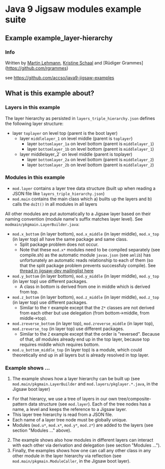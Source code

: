 ﻿# Java 9 Jigsaw modules example suite
## Example example_layer-hierarchy

### Info
Written by [Martin Lehmann](https://github.com/MartinLehmann1971), [Kristine Schaal](https://github.com/kristines) and [Rüdiger Grammes] (https://github.com/rgrammes) 

see https://github.com/accso/java9-jigsaw-examples

## What is this example about?

### Layers in this example
The layer hierarchy as persisted in `layers_triple_hierarchy.json` defines the following layer structure:
* layer `toplayer` on level top (parent is the boot layer)
  * layer `middlelayer_1` on level middle (parent is `toplayer`) 
    * layer `bottomlayer_1a` on level bottom (parent is `middlelayer_1`) 
    * layer `bottomlayer_1b` on level bottom (parent is `middlelayer_1`)
  * layer middlelayer_2` on level middle (parent is toplayer)
    * layer `bottomlayer_2a` on level bottom (parent is `middlelayer_2`)
    * layer `bottomlayer_2b` on level bottom (parent is `middlelayer_2`)

### Modules in this example
* `mod.layer` contains a layer tree data structure (built up when reading a JSON file like `layers_triple_hierarchy.json`)
* `mod.main` contains the main class which a) builts up the layers and b) calls the `doIt()` in all modules in all layers

All other modules are put automatically to a Jigsaw layer based on their naming convention (module name's suffix matches layer level). See `modmain/pkgmain.LayerBuilder.java`:
* `mod.x_bottom` (in layer bottom), `mod.x_middle` (in layer middle), `mod.x_top` (in layer top) all have the same package and same class. 
  * Split package problem does not occur. 
  * Note that these `mod.x*` modules need to be compiled separately (see compile.sh) as the automatic module `javax.json` (see `amlib`) has unfortunately an automatic reads relationship to each of them (so that the split package problem prevents successfuly compile). See [thread in jigsaw-dev mailinglist here](http://mail.openjdk.java.net/pipermail/jigsaw-dev/2016-September/009290.html)
* `mod.y_bottom` (in layer bottom), `mod.y_middle` (in layer middle), `mod.y_top` (in layer top) use different packages. 
  * A class in bottom is derived from one in middle which is derived from top.
* `mod.z_bottom` (in layer bottom), `mod.z_middle` (in layer middle), `mod.z_top` (in layer top) use different packages. 
  * Similar to the `Y` example except that the `Z*` classes are not derived from each other but use delegation (from bottom->middle, from middle->top).
* `mod.zreverse_bottom` (in layer top), `mod.zreverse_middle` (in layer top), `mod.zreverse_top` (in layer top) use different packages. 
  * Similar to the `Z` example except that the order is "reversed". Because of that, _all_ modules already end up in the top layer, because top requires middle which requires bottom.
* `mod.u_bottom_middle_top` (in layer top) is a module, which could theoretically end up in all layers but is already resolved in top layer.

### Example shows ...
1. The example shows how a layer hierarchy can be built up (see `mod.main/pkgmain.LayerBuilder` and `mod.layers/pkglayer.*.java`, in the Jigsaw boot layer)
  * For that hierarcy, we use a tree of layers in our own tree/composite-pattern data structure (see `mod.layer`). Each of the tree nodes has a name, a level and keeps the reference to a Jigsaw layer.
  * This layer tree hierarchy is read from a JSON file.
  * Each name of a layer tree node must be globally unique.
  * Modules (`mod.u*`, `mod.x*`, `mod.y*`, `mod.z*`) are added to the layers (see section "Modules ..." above).
2. The example shows also how modules in different layers can interact with each other via derivation and delegation (see section "Modules ...").
3. Finally, the examples shows how one can call any other class in any other module in the layer hierarchy via reflection (see `mod.main/pkgmain.ModuleCaller`, in the Jigsaw boot layer).
